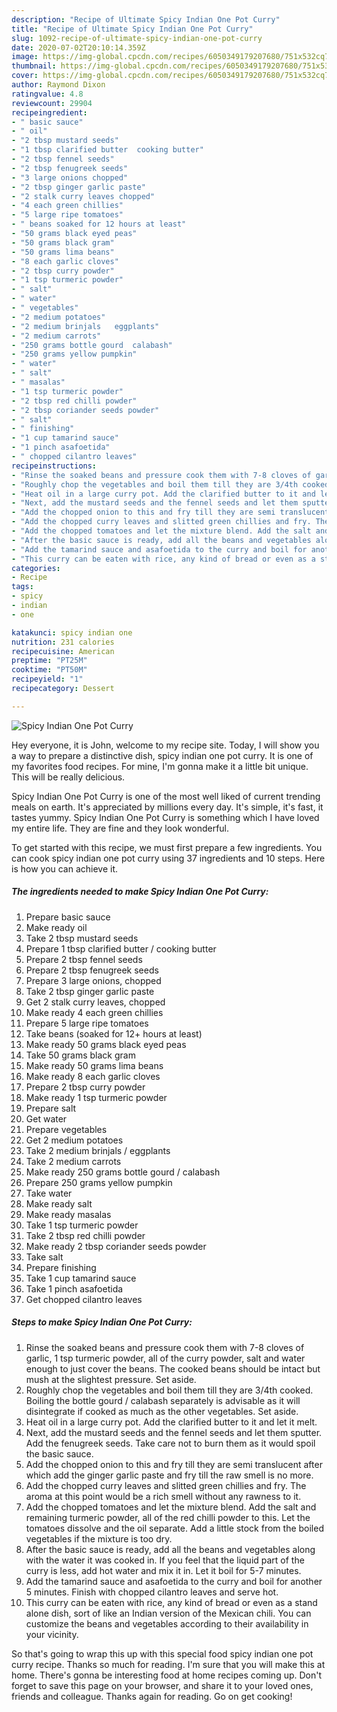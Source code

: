 ```yaml
---
description: "Recipe of Ultimate Spicy Indian One Pot Curry"
title: "Recipe of Ultimate Spicy Indian One Pot Curry"
slug: 1092-recipe-of-ultimate-spicy-indian-one-pot-curry
date: 2020-07-02T20:10:14.359Z
image: https://img-global.cpcdn.com/recipes/6050349179207680/751x532cq70/spicy-indian-one-pot-curry-recipe-main-photo.jpg
thumbnail: https://img-global.cpcdn.com/recipes/6050349179207680/751x532cq70/spicy-indian-one-pot-curry-recipe-main-photo.jpg
cover: https://img-global.cpcdn.com/recipes/6050349179207680/751x532cq70/spicy-indian-one-pot-curry-recipe-main-photo.jpg
author: Raymond Dixon
ratingvalue: 4.8
reviewcount: 29904
recipeingredient:
- " basic sauce"
- " oil"
- "2 tbsp mustard seeds"
- "1 tbsp clarified butter  cooking butter"
- "2 tbsp fennel seeds"
- "2 tbsp fenugreek seeds"
- "3 large onions chopped"
- "2 tbsp ginger garlic paste"
- "2 stalk curry leaves chopped"
- "4 each green chillies"
- "5 large ripe tomatoes"
- " beans soaked for 12 hours at least"
- "50 grams black eyed peas"
- "50 grams black gram"
- "50 grams lima beans"
- "8 each garlic cloves"
- "2 tbsp curry powder"
- "1 tsp turmeric powder"
- " salt"
- " water"
- " vegetables"
- "2 medium potatoes"
- "2 medium brinjals   eggplants"
- "2 medium carrots"
- "250 grams bottle gourd  calabash"
- "250 grams yellow pumpkin"
- " water"
- " salt"
- " masalas"
- "1 tsp turmeric powder"
- "2 tbsp red chilli powder"
- "2 tbsp coriander seeds powder"
- " salt"
- " finishing"
- "1 cup tamarind sauce"
- "1 pinch asafoetida"
- " chopped cilantro leaves"
recipeinstructions:
- "Rinse the soaked beans and pressure cook them with 7-8 cloves of garlic, 1 tsp turmeric powder, all of the curry powder, salt and water enough to just cover the beans. The cooked beans should be intact but mush at the slightest pressure. Set aside."
- "Roughly chop the vegetables and boil them till they are 3/4th cooked. Boiling the bottle gourd / calabash separately is advisable as it will disintegrate if cooked as much as the other vegetables. Set aside."
- "Heat oil in a large curry pot. Add the clarified butter to it and let it melt."
- "Next, add the mustard seeds and the fennel seeds and let them sputter. Add the fenugreek seeds. Take care not to burn them as it would spoil the basic sauce."
- "Add the chopped onion to this and fry till they are semi translucent after which add the ginger garlic paste and fry till the raw smell is no more."
- "Add the chopped curry leaves and slitted green chillies and fry. The aroma at this point would be a rich smell without any rawness to it."
- "Add the chopped tomatoes and let the mixture blend. Add the salt and remaining turmeric powder, all of the red chilli powder to this. Let the tomatoes dissolve and the oil separate. Add a little stock from the boiled vegetables if the mixture is too dry."
- "After the basic sauce is ready, add all the beans and vegetables along with the water it was cooked in. If you feel that the liquid part of the curry is less, add hot water and mix it in. Let it boil for 5-7 minutes."
- "Add the tamarind sauce and asafoetida to the curry and boil for another 5 minutes. Finish with chopped cilantro leaves and serve hot."
- "This curry can be eaten with rice, any kind of bread or even as a stand alone dish, sort of like an Indian version of the Mexican chili. You can customize the beans and vegetables according to their availability in your vicinity."
categories:
- Recipe
tags:
- spicy
- indian
- one

katakunci: spicy indian one 
nutrition: 231 calories
recipecuisine: American
preptime: "PT25M"
cooktime: "PT50M"
recipeyield: "1"
recipecategory: Dessert

---
```



![Spicy Indian One Pot Curry](https://img-global.cpcdn.com/recipes/6050349179207680/751x532cq70/spicy-indian-one-pot-curry-recipe-main-photo.jpg)

Hey everyone, it is John, welcome to my recipe site. Today, I will show you a way to prepare a distinctive dish, spicy indian one pot curry. It is one of my favorites food recipes. For mine, I'm gonna make it a little bit unique. This will be really delicious.



Spicy Indian One Pot Curry is one of the most well liked of current trending meals on earth. It's appreciated by millions every day. It's simple, it's fast, it tastes yummy. Spicy Indian One Pot Curry is something which I have loved my entire life. They are fine and they look wonderful.


To get started with this recipe, we must first prepare a few ingredients. You can cook spicy indian one pot curry using 37 ingredients and 10 steps. Here is how you can achieve it.

<!--inarticleads1-->

##### The ingredients needed to make Spicy Indian One Pot Curry:

1. Prepare  basic sauce
1. Make ready  oil
1. Take 2 tbsp mustard seeds
1. Prepare 1 tbsp clarified butter / cooking butter
1. Prepare 2 tbsp fennel seeds
1. Prepare 2 tbsp fenugreek seeds
1. Prepare 3 large onions, chopped
1. Take 2 tbsp ginger garlic paste
1. Get 2 stalk curry leaves, chopped
1. Make ready 4 each green chillies
1. Prepare 5 large ripe tomatoes
1. Take  beans (soaked for 12+ hours at least)
1. Make ready 50 grams black eyed peas
1. Take 50 grams black gram
1. Make ready 50 grams lima beans
1. Make ready 8 each garlic cloves
1. Prepare 2 tbsp curry powder
1. Make ready 1 tsp turmeric powder
1. Prepare  salt
1. Get  water
1. Prepare  vegetables
1. Get 2 medium potatoes
1. Take 2 medium brinjals /  eggplants
1. Take 2 medium carrots
1. Make ready 250 grams bottle gourd / calabash
1. Prepare 250 grams yellow pumpkin
1. Take  water
1. Make ready  salt
1. Make ready  masalas
1. Take 1 tsp turmeric powder
1. Take 2 tbsp red chilli powder
1. Make ready 2 tbsp coriander seeds powder
1. Take  salt
1. Prepare  finishing
1. Take 1 cup tamarind sauce
1. Take 1 pinch asafoetida
1. Get  chopped cilantro leaves




<!--inarticleads2-->

##### Steps to make Spicy Indian One Pot Curry:

1. Rinse the soaked beans and pressure cook them with 7-8 cloves of garlic, 1 tsp turmeric powder, all of the curry powder, salt and water enough to just cover the beans. The cooked beans should be intact but mush at the slightest pressure. Set aside.
1. Roughly chop the vegetables and boil them till they are 3/4th cooked. Boiling the bottle gourd / calabash separately is advisable as it will disintegrate if cooked as much as the other vegetables. Set aside.
1. Heat oil in a large curry pot. Add the clarified butter to it and let it melt.
1. Next, add the mustard seeds and the fennel seeds and let them sputter. Add the fenugreek seeds. Take care not to burn them as it would spoil the basic sauce.
1. Add the chopped onion to this and fry till they are semi translucent after which add the ginger garlic paste and fry till the raw smell is no more.
1. Add the chopped curry leaves and slitted green chillies and fry. The aroma at this point would be a rich smell without any rawness to it.
1. Add the chopped tomatoes and let the mixture blend. Add the salt and remaining turmeric powder, all of the red chilli powder to this. Let the tomatoes dissolve and the oil separate. Add a little stock from the boiled vegetables if the mixture is too dry.
1. After the basic sauce is ready, add all the beans and vegetables along with the water it was cooked in. If you feel that the liquid part of the curry is less, add hot water and mix it in. Let it boil for 5-7 minutes.
1. Add the tamarind sauce and asafoetida to the curry and boil for another 5 minutes. Finish with chopped cilantro leaves and serve hot.
1. This curry can be eaten with rice, any kind of bread or even as a stand alone dish, sort of like an Indian version of the Mexican chili. You can customize the beans and vegetables according to their availability in your vicinity.




So that's going to wrap this up with this special food spicy indian one pot curry recipe. Thanks so much for reading. I'm sure that you will make this at home. There's gonna be interesting food at home recipes coming up. Don't forget to save this page on your browser, and share it to your loved ones, friends and colleague. Thanks again for reading. Go on get cooking!
